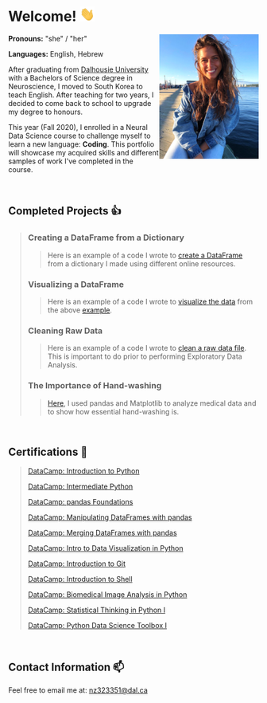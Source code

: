 <h1>Welcome! <img src="https://raw.githubusercontent.com/ABSphreak/ABSphreak/master/gifs/Hi.gif" width="30px"></h1>
                                                                               
<img align="right" src="dock.jpeg" width="200"/>

**Pronouns:** "she" / "her"

**Languages:** English, Hebrew
  
After graduating from <a href="https://www.dal.ca">Dalhousie University</a> with a Bachelors of Science degree in Neuroscience, I moved to South Korea to teach English. After teaching for two years, I decided to come back to school to upgrade my degree to honours.

This year (Fall 2020), I enrolled in a Neural Data Science course to challenge myself to learn a new language: **Coding**. This portfolio will showcase my acquired skills and different samples of work I've completed in the course. 

<p>&nbsp;</p>

## Completed Projects :+1:
>
> ### Creating a DataFrame from a Dictionary
>> Here is an example of a code I wrote to [create a DataFrame](Provinces1.md) from a dictionary I made using different online resources.
>
> ### Visualizing a DataFrame
>> Here is an example of a code I wrote to [visualize the data](covidinprov1.md) from the above [example](Provinces1.md).
>
> ### Cleaning Raw Data
>> Here is an example of a code I wrote to [clean a raw data file](cleaningdata.md). This is important to do prior to performing Exploratory Data Analysis. 
>
> ### The Importance of Hand-washing 
>> [Here](handwashing.html), I used pandas and Matplotlib to analyze medical data and to show how essential hand-washing is.

<p>&nbsp;</p>

## Certifications 🌟
>
> [DataCamp: Introduction to Python](intro.pdf)
>
> [DataCamp: Intermediate Python](inter.pdf)
> 
> [DataCamp: pandas Foundations](pandas.pdf)
>
> [DataCamp: Manipulating DataFrames with pandas](manipulating.pdf)
>
> [DataCamp: Merging DataFrames with pandas](merging.pdf)
>
> [DataCamp: Intro to Data Visualization in Python](visualization.pdf)
>
> [DataCamp: Introduction to Git](intogit.pdf)
> 
> [DataCamp: Introduction to Shell](introshell.pdf)
>
> [DataCamp: Biomedical Image Analysis in Python](bia.pdf)
>
> [DataCamp: Statistical Thinking in Python I](stat.pdf)
>
> [DataCamp: Python Data Science Toolbox I](sciencetoolbox.pdf)

<p>&nbsp;</p>

## Contact Information 📫 
Feel free to email me at:
[nz323351@dal.ca](mailto:nz323351@dal.ca)

